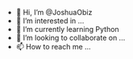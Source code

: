 - 👋 Hi, I’m @JoshuaObiz
- 👀 I’m interested in ...
- 🌱 I’m currently learning Python
- 💞️ I’m looking to collaborate on ...
- 📫 How to reach me ...

<!---
JoshuaObiz/JoshuaObiz is a ✨ special ✨ repository because its `README.md` (this file) appears on your GitHub profile.
You can click the Preview link to take a look at your changes.
--->
